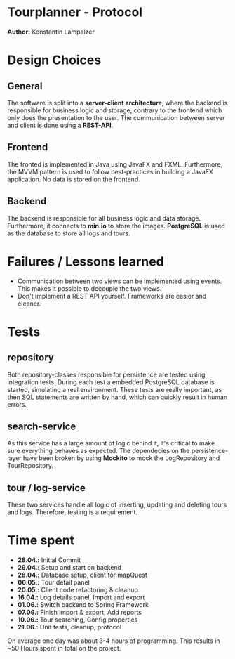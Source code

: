 # Tourplanner - Protocol

__Author:__ Konstantin Lampalzer

# Design Choices
## General
The software is split into a __server-client architecture__, where the backend is responsible for business logic and storage, contrary to the frontend which only does the presentation to the user. The communication between server and client is done using a __REST-API__.

## Frontend
The fronted is implemented in Java using JavaFX and FXML. Furthermore, the MVVM pattern is used to follow best-practices in building a JavaFX application. No data is stored on the frontend.

## Backend
The backend is responsible for all business logic and data storage. Furthermore, it connects to __min.io__ to store the images. __PostgreSQL__ is used as the database to store all logs and tours.


# Failures / Lessons learned
* Communication between two views can be implemented using events. This makes it possible to decouple the two views.
* Don't implement a REST API yourself. Frameworks are easier and cleaner.

# Tests
## repository
Both repository-classes responsible for persistence are tested using integration tests. During each test a embedded PostgreSQL database is started, simulating a real environment. These tests are really important, as  then SQL statements are written by hand, which can quickly result in human errors.

## search-service
As this service has a large amount of logic behind it, it's critical to make sure everything behaves as expected. The dependecies on the persistence-layer have been broken by using __Mockito__ to mock the LogRepository and TourRepository.

## tour / log-service
These two services handle all logic of inserting, updating and deleting tours and logs. Therefore, testing is a requirement.

# Time spent

* __28.04.:__ Initial Commit
* __29.04.:__ Setup and start on backend
* __28.04.:__ Database setup, client for mapQuest
* __06.05.:__ Tour detail panel
* __20.05.:__ Client code refactoring & cleanup
* __16.04.:__ Log details panel, Import and export
* __01.06.:__ Switch backend to Spring Framework
* __07.06.:__ Finish import & export, Add reports
* __10.06.:__ Tour searching, Config properties
* __21.06.:__ Unit tests, cleanup, protocol

On average one day was about 3-4 hours of programming. This results in ~50 Hours spent in total on the project.
